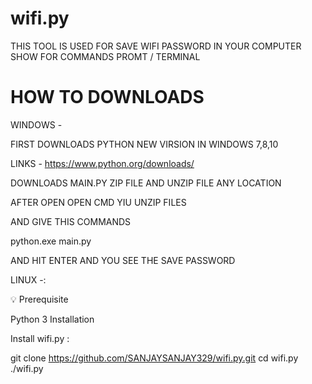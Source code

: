 # wifi.py



THIS TOOL IS USED FOR SAVE WIFI PASSWORD IN YOUR COMPUTER SHOW FOR COMMANDS PROMT / TERMINAL



# HOW TO DOWNLOADS

WINDOWS -

FIRST DOWNLOADS PYTHON NEW VIRSION IN WINDOWS 7,8,10 

LINKS - https://www.python.org/downloads/

DOWNLOADS MAIN.PY ZIP FILE AND UNZIP FILE ANY LOCATION

AFTER OPEN OPEN CMD YIU UNZIP FILES 

AND GIVE THIS COMMANDS 

python.exe main.py

AND HIT ENTER AND YOU SEE THE SAVE PASSWORD 

 LINUX -:
 
 
💡 Prerequisite

Python 3
Installation

Install wifi.py :

git clone https://github.com/SANJAYSANJAY329/wifi.py.git
cd wifi.py
./wifi.py 
